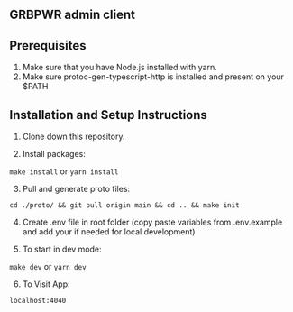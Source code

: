 ## GRBPWR admin client

## Prerequisites

1. Make sure that you have Node.js installed with yarn.
2. Make sure protoc-gen-typescript-http is installed and present on your $PATH

## Installation and Setup Instructions

1. Clone down this repository.

2. Install packages:

`make install` or `yarn install`

3. Pull and generate proto files:

`cd ./proto/ && git pull origin main && cd .. && make init`

4. Create .env file in root folder (copy paste variables from .env.example and add your if needed for local development)

5. To start in dev mode:

`make dev` or `yarn dev`

6. To Visit App:

`localhost:4040`
